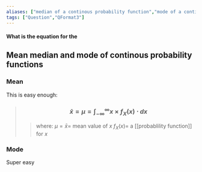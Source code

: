 ```yaml
---
aliases: ["median of a continous probability function","mode of a continous probability function","mean of a continous probability function"]
tags: ["Question","QFormat3"]
---
```


#### What is the equation for the
## Mean median and mode of continous probability functions

### Mean

This is easy enough:

> ### $$ \bar{x} = \mu = \int^{\infty}_{-\infty} x \times f_{X}(x) \cdot dx $$ 
>> where:
>> $\mu=\bar{x}=$ mean value of $x$
>> $f_{X}(x)=$ a [[probablility function]] for $x$

### Mode

Super easy
